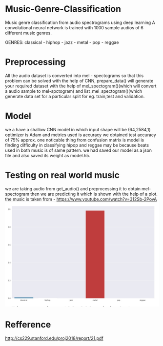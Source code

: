 # Music-Genre-Classification

Music genre classification from audio spectrograms using deep learning A convolutional neural network is trained with 1000 sample audios of 6 different music genres.

GENRES: classical - hiphop - jazz - metal - pop - reggae

# Preprocessing 
All the audio dataset is converted into mel - spectograms so that this problem can be solved with the help of CNN, prepare_data() will generate your required dataset with the help of mel_spectogram()(which will convert a audio sample to mel-spctogram) and list_mel_spectogram()(which generate data set for a particular split for eg. train,test and validation.

# Model
we a have a shallow CNN model in which input shape will be (64,2584,1) optimizer is Adam and metrics used is accuracy we obtained test accuracy of 75% approx. one noticable thing from confusion matrix is model is finding difficulty in classifying hipop and reggae may be because beats used in both music is of same pattern. we had saved our model as a json file and also saved its weight as model.h5.

# Testing on real world music
we are taking audio from get_audio() and preprocessing it to obtain mel-spectogram then we are predicting it which is shown with the help of a plot.
the music is taken from - https://www.youtube.com/watch?v=312Sb-2PovA
![alt text](https://github.com/yashtiwari1906/Music-Genre-Classification/blob/master/Images/plot_.jpeg)

# Refference
http://cs229.stanford.edu/proj2018/report/21.pdf
